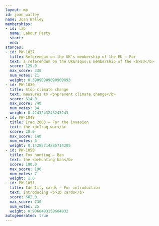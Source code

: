 ```yaml
---
layout: mp
id: joan_walley
name: Joan Walley
memberships:
- id: lab
  name: Labour Party
  start: 
  end: 
stances:
- id: PW-1027
  title: Referendum on the UK's membership of the EU — For
  text: a referendum on the UK&rsquo;s membership of the <b>EU</b>
  score: 129.0
  max_score: 330
  num_votes: 21
  weight: 0.39090909090909093
- id: PW-1030
  title: Stop climate change
  text: measures to <b>prevent climate change</b>
  score: 314.0
  max_score: 740
  num_votes: 34
  weight: 0.4243243243243243
- id: PW-1049
  title: Iraq 2003 — For the invasion
  text: the <b>Iraq war</b>
  score: 20.0
  max_score: 140
  num_votes: 6
  weight: 0.14285714285714285
- id: PW-1050
  title: Fox hunting — Ban
  text: the <b>hunting ban</b>
  score: 190.0
  max_score: 190
  num_votes: 7
  weight: 1.0
- id: PW-1051
  title: Identity cards — For introduction
  text: introducing <b>ID cards</b>
  score: 662.0
  max_score: 730
  num_votes: 25
  weight: 0.9068493150684932
autogenerated: true
---
```

